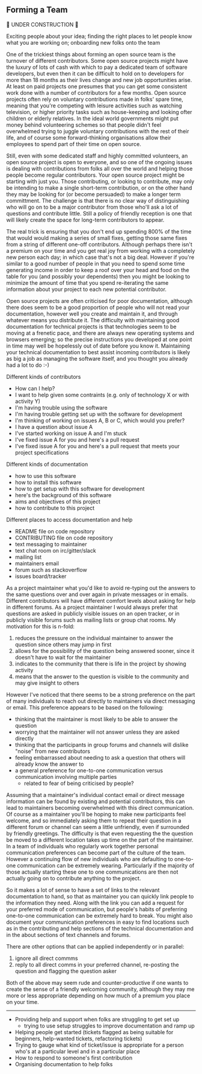 Forming a Team
--------------

:construction: UNDER CONSTRUCTION :construction:

Exciting people about your idea; finding the right places to let people know what you are working on; onboarding new folks onto the team

One of the trickiest things about forming an open source team is the turnover of different contributors.  Some open source projects might have the luxury of lots of cash with which to pay a dedicated team of software developers, but even then it can be difficult to hold on to developers for more than 18 months as their lives change and new job opportunities arise.  At least on paid projects one presumes that you can get some consistent work done with a number of contributors for a few months.  Open source projects often rely on voluntary contributions made in folks' spare time, meaning that you're competing with leisure activities such as watching television, or higher priority tasks such as house-keeping and looking ofter children or elderly relatives.  In the ideal world governments might put money behind volunteering schemes so that people didn't feel overwhelmed trying to juggle voluntary contributions with the rest of their life, and of course some forward-thinking organisations allow their employees to spend part of their time on open source.

Still, even with some dedicated staff and highly committed volunteers, an open source project is open to everyone, and so one of the ongoing issues is dealing with contributions from folks all over the world and helping those people become regular contributors.  Your open source project might be starting with just you.  Those contributing, or looking to contribute, may only be intending to make a single short-term contribution, or on the other hand they may be looking for (or become persuaded) to make a longer term committment.  The challenge is that there is no clear way of distinguishing who will go on to be a major contributor from those who'll ask a lot of questions and contribute little.  Still a policy of friendly reception is one that will likely create the space for long-term contributors to appear.

The real trick is ensuring that you don't end up spending 800% of the time that would would making a series of small fixes, getting those same fixes from a string of different one-off contributors.  Although perhaps there isn't a premium on your time and you get real joy from working with a completely new person each day; in which case that's not a big deal.  However if you're similar to a good number of people in that you need to spend some time generating income in order to keep a roof over your head and food on the table for you (and possibly your dependents) then you might be looking to minimize the amount of time that you spend re-iterating the same information about your project to each new potential contributor.

Open source projects are often criticised for poor documentation, although there does seem to be a good proportion of people who will not read your documentation, however well you create and maintain it, and through whatever means you distribute it.  The difficulty with maintaining good documentation for technical projects is that technologies seem to be moving at a frenetic pace, and there are always new operating systems and browsers emerging; so the precise instructions you developed at one point in time may well be hopelessly out of date before you know it.  Maintaining your technical documentation to best assist incoming contributors is likely as big a job as managing the software itself, and you thought you already had a lot to do :-)


Different kinds of contributors

* How can I help?
* I want to help given some contraints (e.g. only of technology X or with activity Y)
* I'm having trouble using the software
* I'm having trouble getting set up with the software for development
* I'm thinking of working on issues A, B or C, which would you prefer?
* I have a question about issue A
* I've started working on issue A and I'm stuck
* I've fixed issue A for you and here's a pull request
* I've fixed issue A for you and here's a pull request that meets your project specifications

Different kinds of documentation

* how to use this software
* how to install this software
* how to get setup with this software for development
* here's the background of this software
* aims and objectives of this project
* how to contribute to this project

Different places to access documentation and help

* README file on code repository
* CONTRIBUTING file on code repository
* text messaging to maintainer
* text chat room on irc/gitter/slack
* mailing list
* maintainers email
* forum such as stackoverflow
* issues board/tracker

As a project maintainer what you'd like to avoid re-typing out the answers to the same questions over and over again in private messages or in emails.   Different contributors will have different comfort levels about asking for help in different forums.  As a project maintainer I would always prefer that questions are asked in publicly visible issues on an open tracker, or in publicly visible forums such as mailing lists or group chat rooms.  My motivation for this is n-fold:

1) reduces the pressure on the individual maintainer to answer the question since others may jump in first
2) allows for the possibility of the question being answered sooner, since it doesn't have to wait for the maintainer
3) indicates to the community that there is life in the project by showing activity
4) means that the answer to the question is visible to the community and may give insight to others

However I've noticed that there seems to be a strong preference on the part of many individuals to reach out directly to maintainers via direct messaging or email.  This preference appears to be based on the following: 

* thinking that the maintainer is most likely to be able to answer the question
* worrying that the maintainer will not answer unless they are asked directly
* thinking that the participants in group forums and channels will dislike "noise" from new contributors
* feeling embarrassed about needing to ask a question that others will already know the answer to
* a general preference for one-to-one communication versus communication involving multiple parties
  - related to fear of being criticised by people?

Assuming that a maintainer's individual contact email or direct message information can be found by existing and potential contributors, this can lead to maintainers becoming overwhelmed with this direct communication.  Of course as a maintainer you'll be hoping to make new participants feel welcome, and so immediately asking them to repeat their question in a different forum or channel can seem a little unfriendly, even if surrounded by friendly greetings.  The difficulty is that even requesting the the question be moved to a different location takes up time on the part of the maintainer.  In a team of individuals who regularly work together personal communication preferences can become part of the culture of the team.  However a continuing flow of new individuals who are defaulting to one-to-one communication can be extremely wearing.  Particularly if the majority of those actually starting these one to one communications are then not actually going on to contribute anything to the project.

So it makes a lot of sense to have a set of links to the relevant documentation to hand, so that as maintainer you can quickly link people to the information they need.  Along with the link you can add a request for your preferred mode of communication, but people's habits of preferring one-to-one communication can be extremely hard to break.  You might also document your communication preferences in easy to find locations such as in the contributing and help sections of the technical documentation and in the about sections of text channels and forums.

There are other options that can be applied independently or in parallel:

1) ignore all direct commms
2) reply to all direct comms in your preferred channel, re-posting the question and flagging the question asker 

Both of the above may seem rude and counter-productive if one wants to create the sense of a friendly welcoming community, although they may me more or less appropriate depending on how much of a premium you place on your time.

--------------

* Providing help and support when folks are struggling to get set up
  - trying to use setup struggles to improve documentation and ramp up
* Helping people get started (tickets flagged as being suitable for beginners, help-wanted tickets, refactoring tickets)
* Trying to gauge what kind of ticket/issue is appropriate for a person who's at a particular level and in a particular place
* How to respond to someone's first contribution
* Organising documentation to help folks







